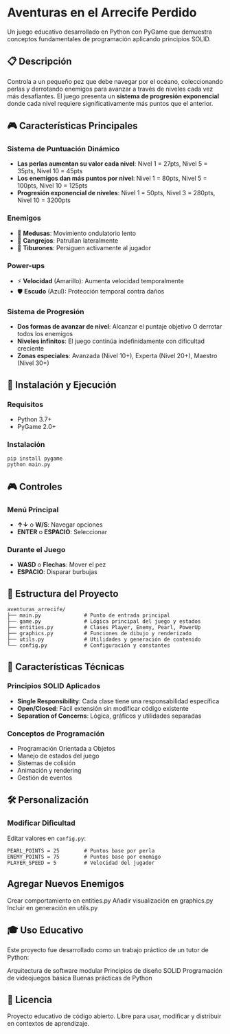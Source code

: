 # Aventuras en el Arrecife Perdido

Un juego educativo desarrollado en Python con PyGame que demuestra conceptos fundamentales de programación aplicando principios SOLID.

## 📋 Descripción

Controla a un pequeño pez que debe navegar por el océano, coleccionando perlas y derrotando enemigos para avanzar a través de niveles cada vez más desafiantes. El juego presenta un **sistema de progresión exponencial** donde cada nivel requiere significativamente más puntos que el anterior.

## 🎮 Características Principales

### Sistema de Puntuación Dinámico
- **Las perlas aumentan su valor cada nivel**: Nivel 1 = 27pts, Nivel 5 = 35pts, Nivel 10 = 45pts
- **Los enemigos dan más puntos por nivel**: Nivel 1 = 80pts, Nivel 5 = 100pts, Nivel 10 = 125pts
- **Progresión exponencial de niveles**: Nivel 1 = 50pts, Nivel 3 = 280pts, Nivel 10 = 3200pts

### Enemigos
- 🎐 **Medusas**: Movimiento ondulatorio lento
- 🦀 **Cangrejos**: Patrullan lateralmente
- 🦈 **Tiburones**: Persiguen activamente al jugador

### Power-ups
- ⚡ **Velocidad** (Amarillo): Aumenta velocidad temporalmente
- 🛡️ **Escudo** (Azul): Protección temporal contra daños

### Sistema de Progresión
- **Dos formas de avanzar de nivel**: Alcanzar el puntaje objetivo O derrotar todos los enemigos
- **Niveles infinitos**: El juego continúa indefinidamente con dificultad creciente
- **Zonas especiales**: Avanzada (Nivel 10+), Experta (Nivel 20+), Maestro (Nivel 30+)

## 🚀 Instalación y Ejecución

### Requisitos
- Python 3.7+
- PyGame 2.0+

### Instalación
```
pip install pygame
python main.py
```

## 🎮 Controles

### Menú Principal
- **↑↓** o **W/S**: Navegar opciones
- **ENTER** o **ESPACIO**: Seleccionar

### Durante el Juego
- **WASD** o **Flechas**: Mover el pez
- **ESPACIO**: Disparar burbujas

## 📁 Estructura del Proyecto
```
aventuras_arrecife/
├── main.py              # Punto de entrada principal
├── game.py              # Lógica principal del juego y estados
├── entities.py          # Clases Player, Enemy, Pearl, PowerUp
├── graphics.py          # Funciones de dibujo y renderizado
├── utils.py             # Utilidades y generación de contenido
└── config.py            # Configuración y constantes
```

## 🎯 Características Técnicas

### Principios SOLID Aplicados
- **Single Responsibility**: Cada clase tiene una responsabilidad específica
- **Open/Closed**: Fácil extensión sin modificar código existente
- **Separation of Concerns**: Lógica, gráficos y utilidades separadas

### Conceptos de Programación
- Programación Orientada a Objetos
- Manejo de estados del juego
- Sistemas de colisión
- Animación y rendering
- Gestión de eventos

## 🛠️ Personalización

### Modificar Dificultad
Editar valores en `config.py`:
```
PEARL_POINTS = 25        # Puntos base por perla
ENEMY_POINTS = 75        # Puntos base por enemigo
PLAYER_SPEED = 5         # Velocidad del jugador
```

## Agregar Nuevos Enemigos

Crear comportamiento en entities.py
Añadir visualización en graphics.py
Incluir en generación en utils.py

## 🎓 Uso Educativo
Este proyecto fue desarrollado como un trabajo práctico de un tutor de Python:

Arquitectura de software modular
Principios de diseño SOLID
Programación de videojuegos básica
Buenas prácticas de Python

## 📄 Licencia
Proyecto educativo de código abierto. Libre para usar, modificar y distribuir en contextos de aprendizaje.